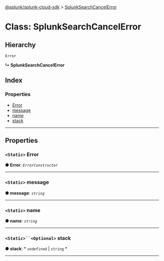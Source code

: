 [@splunk/splunk-cloud-sdk](../README.md) > [SplunkSearchCancelError](../classes/splunksearchcancelerror.md)

# Class: SplunkSearchCancelError

## Hierarchy

 `Error`

**↳ SplunkSearchCancelError**

## Index

### Properties

* [Error](splunksearchcancelerror.md#error)
* [message](splunksearchcancelerror.md#message)
* [name](splunksearchcancelerror.md#name)
* [stack](splunksearchcancelerror.md#stack)

---

## Properties

<a id="error"></a>

### `<Static>` Error

**● Error**: *`ErrorConstructor`*

___
<a id="message"></a>

### `<Static>` message

**● message**: *`string`*

___
<a id="name"></a>

### `<Static>` name

**● name**: *`string`*

___
<a id="stack"></a>

### `<Static>``<Optional>` stack

**● stack**: * `undefined` &#124; `string`
*

___

